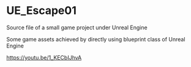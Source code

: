 # UE_Escape01

Source file of a small game project under Unreal Engine

Some game assets achieved by directly using blueprint class of Unreal Engine

https://youtu.be/1_KECbIJhvA
